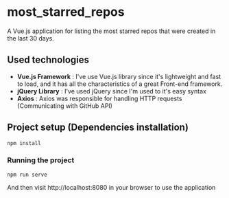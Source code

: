 # most_starred_repos
A Vue.js application for listing the most starred repos that were created in the last 30 days.

## Used technologies 
- **Vue.js Framework** : I've use Vue.js library since it's lightweight and fast to load, and it has all the characteristics of a great Front-end framework.
- **jQuery Library** : I've used jQuery since I'm used to it's easy syntax
- **Axios** : Axios was responsible for handling HTTP requests (Communicating with GitHub API)

## Project setup (Dependencies installation)
```
npm install
```

### Running the project
```
npm run serve
```
And then visit http://localhost:8080 in your browser to use the application 


